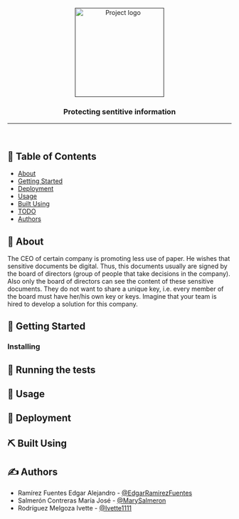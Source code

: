 <p align="center">
  <a href="" rel="noopener">
 <img width=200px height=200px src="https://i.imgur.com/xR2zjiu.jpeg" alt="Project logo"></a>
</p>

<h3 align="center">Protecting sentitive information</h3>

---
<br>

## 📝 Table of Contents

- [About](#about)
- [Getting Started](#getting_started)
- [Deployment](#deployment)
- [Usage](#usage)
- [Built Using](#built_using)
- [TODO](./TODO.md)
- [Authors](#authors)

## 🧐 About <a name = "about"></a>

The CEO of certain company is promoting less use of paper. He wishes that sensitive
documents be digital. Thus, this documents usually are signed by the board of directors
(group of people that take decisions in the company). Also only the board of directors 
can see the content of these sensitive documents. They do not want to share a unique key,
i.e. every member of the board must have her/his own key or keys. Imagine that your
team is hired to develop a solution for this company.

## 🏁 Getting Started <a name = "getting_started"></a>

### Installing

## 🔧 Running the tests <a name = "tests"></a>

## 🎈 Usage <a name="usage"></a>


## 🚀 Deployment <a name = "deployment"></a>

## ⛏️ Built Using <a name = "built_using"></a>

## ✍️ Authors <a name = "authors"></a>

- Ram&iacute;rez Fuentes Edgar Alejandro - [@EdgarRamirezFuentes](https://github.com/EdgarRamirezFuentes)
- Salmer&oacute;n Contreras Mar&iacute;a Jos&eacute; - [@MarySalmeron](https://github.com/MarySalmeron)
- Rodr&iacute;guez Melgoza Ivette - [@Ivette1111](https://github.com/Ivette1111)

